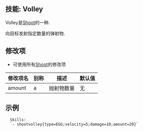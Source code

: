 技能: Volley
--------------------------

Volley是[Shoot](技能/列表/Shoot)的一种.

向目标发射指定数量的弹射物.

修改项
----------

-  可使用所有[Shoot](技能/列表/Shoot)的修改项

| 修改项名 | 别称    | 描述                                                                                                    | 默认值 |
|-----------|------------|----------------------------------------------------------------------------------------------------------------|---------------|
| amount | a | 抛射物数量 | 无 |

示例
--------

      Skills:
      `- shootvolley{type=EGG;velocity=5;damage=10;amount=20}`